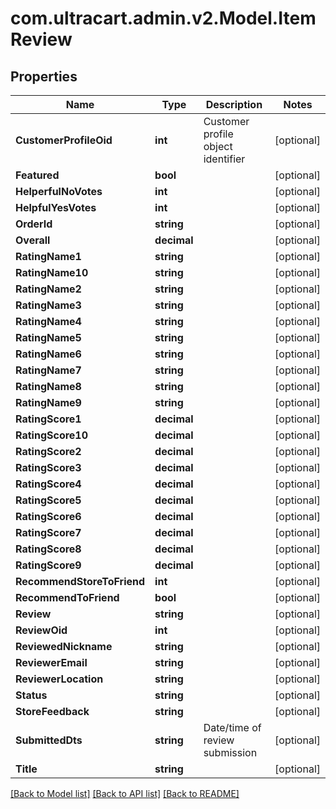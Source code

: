 
# com.ultracart.admin.v2.Model.ItemReview

## Properties

Name | Type | Description | Notes
------------ | ------------- | ------------- | -------------
**CustomerProfileOid** | **int** | Customer profile object identifier | [optional] 
**Featured** | **bool** |  | [optional] 
**HelperfulNoVotes** | **int** |  | [optional] 
**HelpfulYesVotes** | **int** |  | [optional] 
**OrderId** | **string** |  | [optional] 
**Overall** | **decimal** |  | [optional] 
**RatingName1** | **string** |  | [optional] 
**RatingName10** | **string** |  | [optional] 
**RatingName2** | **string** |  | [optional] 
**RatingName3** | **string** |  | [optional] 
**RatingName4** | **string** |  | [optional] 
**RatingName5** | **string** |  | [optional] 
**RatingName6** | **string** |  | [optional] 
**RatingName7** | **string** |  | [optional] 
**RatingName8** | **string** |  | [optional] 
**RatingName9** | **string** |  | [optional] 
**RatingScore1** | **decimal** |  | [optional] 
**RatingScore10** | **decimal** |  | [optional] 
**RatingScore2** | **decimal** |  | [optional] 
**RatingScore3** | **decimal** |  | [optional] 
**RatingScore4** | **decimal** |  | [optional] 
**RatingScore5** | **decimal** |  | [optional] 
**RatingScore6** | **decimal** |  | [optional] 
**RatingScore7** | **decimal** |  | [optional] 
**RatingScore8** | **decimal** |  | [optional] 
**RatingScore9** | **decimal** |  | [optional] 
**RecommendStoreToFriend** | **int** |  | [optional] 
**RecommendToFriend** | **bool** |  | [optional] 
**Review** | **string** |  | [optional] 
**ReviewOid** | **int** |  | [optional] 
**ReviewedNickname** | **string** |  | [optional] 
**ReviewerEmail** | **string** |  | [optional] 
**ReviewerLocation** | **string** |  | [optional] 
**Status** | **string** |  | [optional] 
**StoreFeedback** | **string** |  | [optional] 
**SubmittedDts** | **string** | Date/time of review submission | [optional] 
**Title** | **string** |  | [optional] 

[[Back to Model list]](../README.md#documentation-for-models)
[[Back to API list]](../README.md#documentation-for-api-endpoints)
[[Back to README]](../README.md)

